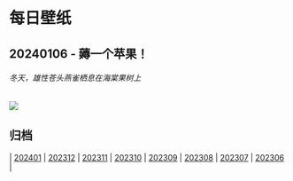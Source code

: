 # 每日壁纸

## 20240106 - 薅一个苹果！

###### 冬天，雄性苍头燕雀栖息在海棠果树上

![](https://www.bing.com/th?id=OHR.CrabappleChaffinch_ZH-CN4458529756_UHD.jpg)

## 归档

| [202401](/202401/README.md)
| [202312](/202312/README.md)
| [202311](/202311/README.md)
| [202310](/202310/README.md)
| [202309](/202309/README.md)
| [202308](/202308/README.md)
| [202307](/202307/README.md)
| [202306](/202306/README.md)
|